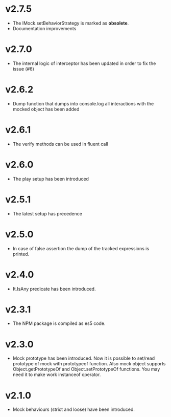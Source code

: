 v2.7.5
===================
* The IMock.setBehaviorStrategy is marked as **obsolete**.
* Documentation improvements

v2.7.0
===================

  * The internal logic of interceptor has been updated in order to fix the issue (#6)

v2.6.2
===================

  * Dump function that dumps into console.log all interactions with the mocked object has been added

v2.6.1
===================

  * The verify methods can be used in fluent call

v2.6.0
===================

  * The play setup has been introduced

v2.5.1
===================

  * The latest setup has precedence

v2.5.0
===================

  * In case of false assertion the dump of the tracked expressions is printed.

v2.4.0
===================

  * It.IsAny predicate has been introduced.

v2.3.1
===================

  * The NPM package is compiled as es5 code.

v2.3.0
===================

  * Mock prototype has been introduced. Now it is possible to set/read prototype of mock with prototypeof function.
    Also mock object supports Object.getPrototypeOf and Object.setPrototypeOf functions. You may need it to make work
    instanceof operator.

v2.1.0
===================

  * Mock behaviours (strict and loose) have been introduced.
